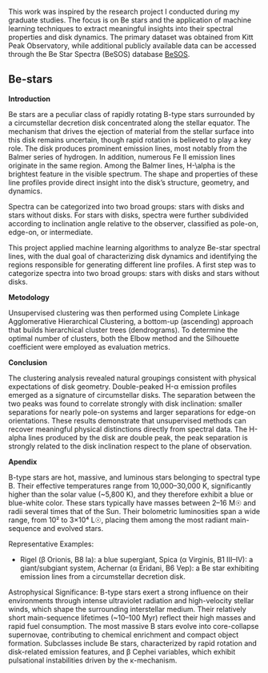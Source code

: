 This work was inspired by the research project I conducted during my graduate studies. The focus is on Be stars and the application of machine learning techniques to extract meaningful insights into their spectral properties and disk dynamics. The primary dataset was obtained from Kitt Peak Observatory, while additional publicly available data can be accessed through the Be Star Spectra (BeSOS) database  [BeSOS](http://besos.ifa.uv.cl/).
## Be-stars

**Introduction**  

Be stars are a peculiar class of rapidly rotating B-type stars surrounded by a circumstellar decretion disk concentrated along the stellar equator. The mechanism that drives the ejection of material from the stellar surface into this disk remains uncertain, though rapid rotation is believed to play a key role. The disk produces prominent emission lines, most notably from the Balmer series of hydrogen. In addition, numerous Fe II emission lines originate in the same region. Among the Balmer lines, H-\alpha is the brightest feature in the visible spectrum. The shape and properties of these line profiles provide direct insight into the disk’s structure, geometry, and dynamics.

Spectra can be categorized into two broad groups: stars with disks and stars without disks. For stars with disks, spectra were further subdivided according to inclination angle relative to the observer, classified as pole-on, edge-on, or intermediate.

This project applied machine learning algorithms to analyze Be-star spectral lines, with the dual goal of characterizing disk dynamics and identifying the regions responsible for generating different line profiles. A first step was to categorize spectra into two broad groups: stars with disks and stars without disks.


**Metodology**  

Unsupervised clustering was then performed using Complete Linkage Agglomerative Hierarchical Clustering, a bottom-up (ascending) approach that builds hierarchical cluster trees (dendrograms). To determine the optimal number of clusters, both the Elbow method and the Silhouette coefficient were employed as evaluation metrics.


**Conclusion**  

The clustering analysis revealed natural groupings consistent with physical expectations of disk geometry. Double-peaked H-α emission profiles emerged as a signature of circumstellar disks. The separation between the two peaks was found to correlate strongly with disk inclination: smaller separations for nearly pole-on systems and larger separations for edge-on orientations. These results demonstrate that unsupervised methods can recover meaningful physical distinctions directly from spectral data.
The H-alpha lines produced by the disk are double peak, the peak separation is strongly related to the disk inclination respect to the plane of observation.


**Apendix**  

B-type stars are hot, massive, and luminous stars belonging to spectral type B. Their effective temperatures range from 10,000–30,000 K, significantly higher than the solar value (~5,800 K), and they therefore exhibit a blue or blue-white color. These stars typically have masses between 2–16 M☉ and radii several times that of the Sun. Their bolometric luminosities span a wide range, from 10² to 3×10⁴ L☉, placing them among the most radiant main-sequence and evolved stars.

Representative Examples:
* Rigel (β Orionis, B8 Ia): a blue supergiant, Spica (α Virginis, B1 III–IV): a giant/subgiant system, Achernar (α Eridani, B6 Vep): a Be star exhibiting emission lines from a circumstellar decretion disk.

Astrophysical Significance:
B-type stars exert a strong influence on their environments through intense ultraviolet radiation and high-velocity stellar winds, which shape the surrounding interstellar medium. Their relatively short main-sequence lifetimes (~10–100 Myr) reflect their high masses and rapid fuel consumption. The most massive B stars evolve into core-collapse supernovae, contributing to chemical enrichment and compact object formation. Subclasses include Be stars, characterized by rapid rotation and disk-related emission features, and β Cephei variables, which exhibit pulsational instabilities driven by the κ-mechanism.
